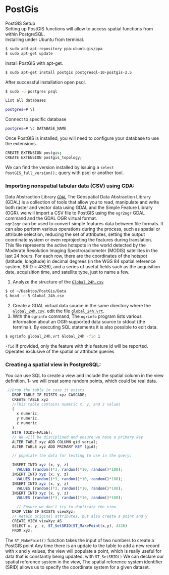 # PostGis
PostGIS Setup<br /> 
Setting up PostGIS functions will allow to access spatial functions from within PostgreSQL.<br /> 
Installing under Ubuntu from terminal.
```bash
$ sudo add-apt-repository ppa:ubuntugis/ppa
$ sudo apt-get update
```
Install PostGIS with apt-get.
```bash
$ sudo apt-get install postgis postgresql-10-postgis-2.5
```
After successful installation open psql.
```bash
$ sudo -u postgres psql
```
```bash
List all databases
```
```bash
postgres=# \l
```
Connect to specific database
```bash
postgres=# \c DATABASE_NAME
```
Once PostGIS is installed, you will need to configure your database to use the extensions.
```bash
CREATE EXTENSION postgis;
CREATE EXTENSION postgis_topology;
```
We can find the version installed by issuing a `select PostGIS_full_version();` query with psql or another tool.<br /> 
### Importing nonspatial tabular data (CSV) using GDA:<br /> 
Data Abstraction Library [`GDAL`](https://gdal.org/gdal.pdf) The Geospatial Data Abstraction Library (GDAL) is a collection of tools that allow you to read, manipulate and write both raster and vector data using GDAL and the Simple Feature Library (OGR). we will import a CSV file to PostGIS using the `ogr2ogr` GDAL command and the GDAL OGR virtual format. <br /> 
`ogr2ogr` can be used to convert simple features data between file formats. It can also perform various operations during
the process, such as spatial or attribute selection, reducing the set of attributes, setting the output coordinate system or
even reprojecting the features during translation.<br />
This file represents the active hotspots in the world detected by the Moderate Resolution Imaging Spectroradiometer (MODIS) satellites in the last 24 hours. For each row, there are the coordinates of the hotspot (latitude, longitude) in decimal degrees (in the WGS 84 spatial reference system, SRID = 4326), and a series of useful fields such as the acquisition date, acquisition time, and satellite type, just to name a few.

1. Analyze the structure of the [`Global_24h.csv`](https://github.com/Daham-Mustaf/PostGis/blob/main/Data/Global_24h.csv)<br />
 ```bash
 $ cd ~/Desktop/PostGis/Data
 $ head -n 5 Global_24h.csv
 ```
 2. Create a GDAL virtual data source in the same directory where the [`Global_24h.csv`](https://github.com/Daham-Mustaf/PostGis/blob/main/Data/Global_24h.csv). edit the file [`global_24h.vrt`](https://github.com/Daham-Mustaf/PostGis/blob/main/Data/global_24h.vrt).<br />
 3. With the `ogrinfo` command, The `ogrinfo` program lists various information about an OGR-supported data source to stdout (the terminal). By
executing SQL statements it is also possible to edit data.
```bash
$ ogrinfo global_24h.vrt Global_24h -fid 1
 ```
`-fid` If provided, only the feature with this feature id will be reported. Operates exclusive of the spatial or attribute
queries

### Creating a spatial view in PostgreSQL:
You can use SQL to create a view and include the spatial column in the view definition.
1- we will creat some random points, which could be real data.
```js
 //Drop the table in case it exists
   DROP TABLE IF EXISTS xyz CASCADE;
   CREATE TABLE xyz
   //This table contains numeric x, y, and z values
   (
     x numeric,
     y numeric,
     z numeric
   )
   WITH (OIDS=FALSE);
   // We will be disciplined and ensure we have a primary key
   ALTER TABLE xyz ADD COLUMN gid serial;
   ALTER TABLE xyz ADD PRIMARY KEY (gid);

   // populate the data for testing to use in the query:

   INSERT INTO xyz (x, y, z)
     VALUES (random()*3, random()*10, random()*100);
   INSERT INTO xyz (x, y, z)
     VALUES (random()*3, random()*10, random()*100);
   INSERT INTO xyz (x, y, z)
     VALUES (random()*3, random()*10, random()*100);
   INSERT INTO xyz (x, y, z)
     VALUES (random()*3, random()*10, random()*100);

     // Ensure we don't try to duplicate the view
   DROP VIEW IF EXISTS viewXyz;
   // Retain original attributes, but also create a point and y
   CREATE VIEW viewXyz AS
   SELECT x, y, z, ST_SetSRID(ST_MakePoint(x,y), 4326)
   FROM xyz;
```
The `ST_MakePoint()` function takes the input of two numbers to create a PostGIS point Any time there is an update to the table to add a new record with x and y values, the view will populate a point, which is really useful for data that is constantly being updated.
with `ST_SetSRID()` We can declare our spatial reference system in the view, The spatial reference system identifier (SRID) allows us to specify the coordinate system for a given dataset.
